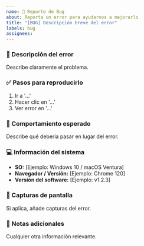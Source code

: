 ```yaml
---
name: 🐛 Reporte de Bug
about: Reporta un error para ayudarnos a mejorarlo
title: "[BUG] Descripción breve del error"
labels: bug
assignees: 
---
```


### 📌 Descripción del error
Describe claramente el problema.

### ✅ Pasos para reproducirlo
1. Ir a '...'
2. Hacer clic en '...'
3. Ver error en '...'

### 🧐 Comportamiento esperado
Describe qué debería pasar en lugar del error.

### 💻 Información del sistema
- **SO:** [Ejemplo: Windows 10 / macOS Ventura]
- **Navegador / Versión:** [Ejemplo: Chrome 120]
- **Versión del software:** [Ejemplo: v1.2.3]

### 📸 Capturas de pantalla
Si aplica, añade capturas del error.

### 📌 Notas adicionales
Cualquier otra información relevante.
